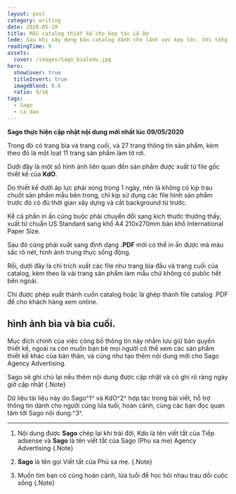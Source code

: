 ```yaml
---
layout: post
category: writing
date: 2020-05-10
title: Mẫu catalog thiết kế cho kẹp tóc Lê Dư
lede: Sau khi xây dựng bản catalog dành cho lãnh vực kẹp tóc. Với tổng cộng 29 trang. Đã hoàn thành kể từ ngày 19 tháng 4 năm 2020
readingTime: 9
assets:
  cover: /images/Sago_bialedu.jpg
hero:
  showCover: true
  titleInvert: true
  imageBlend: 0.6
  ratio: 9/16
tags:
  - Sago
  - ca dao
---
```

**Sago thực hiện cập nhật nội dung mới nhất lúc 09/05/2020**

Trong đó có trang bìa và trang cuối, và 27 trang thông tin sản phẩm, kèm theo đó là một loạt 11 trang sản phẩm làm tờ rơi.

Dưới đây là một số hình ảnh liên quan đến sản phẩm được xuất từ file gốc thiết kế của **KdO**.

Do thiết kế dưới áp lực phải xong trong 1 ngày, nên là không có kịp trau chuốt sản phẩm mẫu bên trong, chỉ kịp sử dụng các file hình sản phẩm trước đó có đủ thời gian xây dựng và cắt background từ trước.

Kể cả phần in ấn cũng buộc phải chuyển đổi sang kích thước thường thấy, xuất từ chuẩn US Standard sang khổ A4 210x270mm bản khổ International Paper Size.

Sau đó cũng phải xuất sang định dạng **.PDF** mới có thể in ấn được mà màu sắc rõ nét, hình ảnh trung thực sống động.

Rồi, dưới đây là chỉ trích xuất các file như trang bìa đầu và trang cuối của catalog, kèm theo là vài trang sản phẩm làm mẫu chứ không có public hết bên ngoài.

Chỉ được phép xuất thành cuốn catalog hoặc là ghép thành file catalog .PDF để cho khách hàng xem online.

## hình ảnh bìa và bìa cuối.


Mục đích chính của việc công bố thông tin này nhằm lưu giữ bản quyền thiết kế, ngoài ra còn muốn bạn bè mọi người có thể xem các sản phẩm thiết kế khác của bản thân, và cũng như tạo thêm nội dung mới cho Sago Agency Advertising.

<Media ratio="844/1500" image="/images/biadau.jpg"/>


<Media ratio="844/1500" image="/images/biacuoi.jpg"/>

Sago sẽ ghi chú lại nếu thêm nội dung được cập nhật và có ghi rõ ràng ngày giờ cập nhật {.Note}

Dữ liệu tài liệu này do Sago^1^ và KdO^2^ hợp tác trong bài viết, hỗ trợ thông tin dành cho người cùng lứa tuổi, hoàn cảnh, cùng các bạn đọc quan tâm tới Sago nội dung.^3^.

---

1. Nội dung được **Sago** chép lại khi trải đời, Kdo là tên viết tắt của Tiếp adsense và **Sago** là tên viết tắt của Sago (Phu sa me) Agency Advertising {.Note}

2. **Sago** là tên gọi Viết tắt của Phù sa mẹ. {.Note}

3. Muốn tìm bạn có cùng hoàn cảnh, lứa tuổi để học hỏi nhau trau dồi cuộc sống {.Note}

<script>
import Media from "../../src/components/Media";

export default {
  components: { Media }
}
</script>
